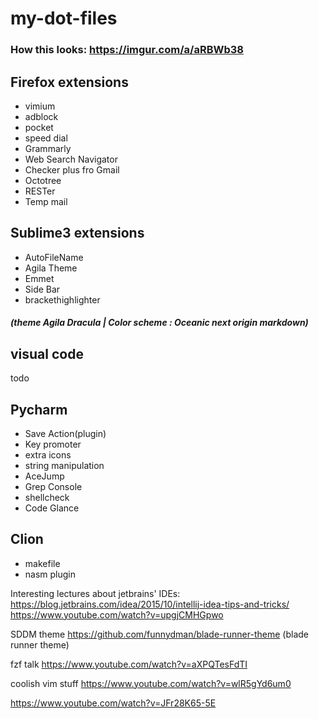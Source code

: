 # my-dot-files

### How this looks: https://imgur.com/a/aRBWb38


## Firefox extensions 
* vimium
* adblock
* pocket
* speed dial 
* Grammarly
* Web Search Navigator
* Checker plus fro Gmail
* Octotree
* RESTer
* Temp mail

## Sublime3 extensions

 * AutoFileName
 * Agila Theme
 * Emmet
 * Side Bar
 * brackethighlighter
 ##### (theme Agila Dracula | Color scheme : Oceanic next origin markdown)
 
 
 ## visual code 
 todo
 
 ## Pycharm 
 * Save Action(plugin)
 * Key promoter
 * extra icons
 * string manipulation
 * AceJump
 * Grep Console
 * shellcheck
 * Code Glance

 ## Clion
 * makefile
 * nasm plugin
 
 Interesting lectures about jetbrains' IDEs:
 https://blog.jetbrains.com/idea/2015/10/intellij-idea-tips-and-tricks/
 https://www.youtube.com/watch?v=upgjCMHGpwo


SDDM theme https://github.com/funnydman/blade-runner-theme (blade runner theme)

fzf talk
https://www.youtube.com/watch?v=aXPQTesFdTI


coolish vim stuff
https://www.youtube.com/watch?v=wlR5gYd6um0

https://www.youtube.com/watch?v=JFr28K65-5E
